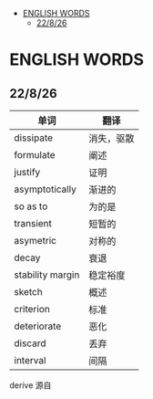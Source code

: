 <!-- @import "[TOC]" {cmd="toc" depthFrom=1 depthTo=6 orderedList=false} -->

<!-- code_chunk_output -->

- [ENGLISH WORDS](#english-words)
  - [22/8/26](#22826)

<!-- /code_chunk_output -->




# ENGLISH WORDS

## 22/8/26


| 单词             | 翻译       |
| ---------------- | ---------- |
| dissipate        | 消失，驱散 |
| formulate        | 阐述       |
| justify          | 证明       |
| asymptotically   | 渐进的     |
| so as to         | 为的是     |
| transient        | 短暂的     |
| asymetric        | 对称的     |
| decay            | 衰退       |
| stability margin | 稳定裕度   |
| sketch           | 概述       |
| criterion        | 标准       |
| deteriorate      | 恶化       |
| discard          | 丢弃       |
| interval         | 间隔       |


derive 源自



